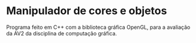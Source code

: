 # Manipulador de cores e objetos
Programa feito em C++ com a biblioteca gráfica OpenGL, para a avaliação da AV2 da disciplina de computação gráfica.
